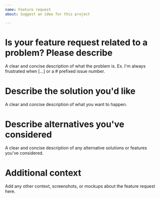 ```yaml
---
name: Feature request
about: Suggest an idea for this project

---
```


# Is your feature request related to a problem? Please describe

A clear and concise description of what the problem is. Ex. I'm always frustrated when [...] or a # prefixed issue number.

# Describe the solution you'd like

A clear and concise description of what you want to happen.

# Describe alternatives you've considered

A clear and concise description of any alternative solutions or features you've considered.

# Additional context

Add any other context, screenshots, or mockups about the feature request here.
